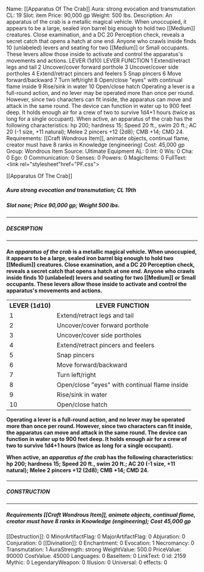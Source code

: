 Name: [[Apparatus Of The Crab]]
Aura: strong evocation and transmutation
CL: 19
Slot: item
Price: 90,000 gp
Weight: 500 lbs.
Description: An apparatus of the crab is a metallic magical vehicle. When unoccupied, it appears to be a large, sealed iron barrel big enough to hold two [[Medium]] creatures. Close examination, and a DC 20 Perception check, reveals a secret catch that opens a hatch at one end. Anyone who crawls inside finds 10 (unlabeled) levers and seating for two [[Medium]] or Small occupants. These levers allow those inside to activate and control the apparatus's movements and actions. LEVER (1d10) LEVER FUNCTION 1 Extend/retract legs and tail 2 Uncover/cover forward porthole 3 Uncover/cover side portholes 4 Extend/retract pincers and feelers 5 Snap pincers 6 Move forward/backward 7 Turn left/right 8 Open/close "eyes" with continual flame inside 9 Rise/sink in water 10 Open/close hatch Operating a lever is a full-round action, and no lever may be operated more than once per round. However, since two characters can fit inside, the apparatus can move and attack in the same round. The device can function in water up to 900 feet deep. It holds enough air for a crew of two to survive 1d4+1 hours (twice as long for a single occupant). When active, an apparatus of the crab has the following characteristics: hp 200; hardness 15; Speed 20 ft., swim 20 ft.; AC 20 (-1 size, +11 natural); Melee 2 pincers +12 (2d8); CMB +14; CMD 24.
Requirements: [[Craft Wondrous Item]], animate objects, continual flame, creator must have 8 ranks in Knowledge (engineering)
Cost: 45,000 gp
Group: Wondrous Item
Source: Ultimate Equipment
AL: 0
Int: 0
Wis: 0
Cha: 0
Ego: 0
Communication: 0
Senses: 0
Powers: 0
MagicItems: 0
FullText: <link rel="stylesheet"href="PF.css"><div class="heading"><p class="alignleft">[[Apparatus Of The Crab]]</p><div style="clear: both;"></div></div><div><h5><b>Aura </b>strong evocation and transmutation; <b>CL </b>19th</h5><h5><b>Slot </b>none; <b>Price </b>90,000 gp; <b>Weight </b>500 lbs.</h5></div><hr/><div><h5><b>DESCRIPTION</b></h5></div><hr/><div><h4><p>An <i>apparatus of the crab</i> is a metallic magical vehicle. When unoccupied, it appears to be a large, sealed iron barrel big enough to hold two [[Medium]] creatures. Close examination, and a DC 20 Perception check, reveals a secret catch that opens a hatch at one end. Anyone who crawls inside finds 10 (unlabeled) levers and seating for two [[Medium]] or Small occupants. These levers allow those inside to activate and control the apparatus's movements and actions. </p> <table><tr><th>LEVER (1d10)</th><th>LEVER FUNCTION</th></tr><tr><td>1</td><td>Extend/retract legs and tail</td></tr><tr><td>2</td><td>Uncover/cover forward porthole</td></tr><tr><td>3</td><td>Uncover/cover side portholes</td></tr><tr><td>4</td><td>Extend/retract pincers and feelers</td></tr><tr><td>5</td><td>Snap pincers</td></tr><tr><td>6</td><td>Move forward/backward</td></tr><tr><td>7</td><td>Turn left/right</td></tr><tr><td>8</td><td>Open/close "eyes" with continual flame inside</td></tr><tr><td>9</td><td>Rise/sink in water</td></tr><tr><td>10</td><td>Open/close hatch</td></tr></table> <p>Operating a lever is a full-round action, and no lever may be operated more than once per round. However, since two characters can fit inside, the apparatus can move and attack in the same round. The device can function in water up to 900 feet deep. It holds enough air for a crew of two to survive 1d4+1 hours (twice as long for a single occupant). </p><p>When active, an <i>apparatus of the crab</i> has the following characteristics: <b>hp</b> 200; <b>hardness</b> 15; <b>Speed</b> 20 ft., swim 20 ft.; <b>AC</b> 20 (-1 size, +11 natural); <b>Melee</b> 2 pincers +12 (2d8); <b>CMB</b> +14; CMD 24.</p></h4></div><hr/><div><h5><b>CONSTRUCTION</b></h5></div><hr/><div><h5><b>Requirements </b>[[Craft Wondrous Item]], <i>animate objects</i>, <i>continual flame</i>, creator must have 8 ranks in Knowledge (engineering); <b>Cost </b>45,000 gp</h5></div>
[[Destruction]]: 0
MinorArtifactFlag: 0
MajorArtifactFlag: 0
Abjuration: 0
Conjuration: 0
[[Divination]]: 0
Enchantment: 0
Evocation: 1
Necromancy: 0
Transmutation: 1
AuraStrength: strong
WeightValue: 500.0
PriceValue: 90000
CostValue: 45000
Languages: 0
BaseItem: 0
LinkText: 0
id: 2159
Mythic: 0
LegendaryWeapon: 0
Illusion: 0
Universal: 0
effects: 0
